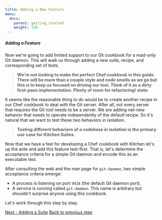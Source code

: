 ```yaml
---
title: Adding a New Feature
menu:
  docs:
    parent: getting_started
    weight: 130
---
```


##### Adding a Feature

Now we're going to add limited support to our Git cookbook for a read-only Git daemon. This will walk us through adding a new suite, recipe, and corresponding set of tests.


> **We're not looking to make the perfect Chef cookbook in this guide. There will be more than a couple style and code smells as we go but this is to keep us focused on driving our tool. Think of it as a dirty first-pass implementation. Plenty of room for refactoring! state.**


It seems like the reasonable thing to do would be to create another recipe in our Chef cookbook to deal with the Git server. After all, not every server that requires the Git tool needs to be a server. We are adding net-new behavior that needs to operate independently of the default recipe. So it's natural that we want to test these two behaviors in isolation.

> **Testing different behaviors of a codebase in isolation is the primary use case for Kitchen Suites.**

Now that we have a feel for developing a Chef cookbook with Kitchen let's up the ante and add this feature test-first. That is, let's determine the acceptance criteria for a simple Git daemon and encode this as an executable test.

After consulting the web and the man page for `git-daemon`, two simple acceptance criteria emerge:

* A process is listening on port `9418` (the default Git daemon port).
* A service is running called `git-daemon`. This name is arbitrary but shouldn't surprise anyone using this cookbook.

Let's work through this step by step.

<div class="sidebar--footer">
<a class="button primary-cta" href="/docs/getting-started/adding-suite">Next - Adding a Suite</a>
<a class="sidebar--footer--back" href="/docs/getting-started/adding-platform">Back to previous step</a>
</div>
